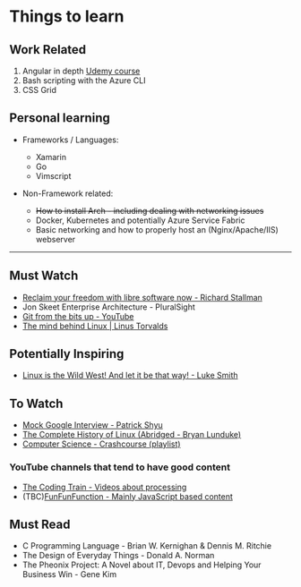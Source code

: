 # Things to learn

## Work Related 
1. Angular in depth [Udemy course](https://www.udemy.com/course/the-complete-guide-to-angular-2/learn/lecture/6655614#overview)
2. Bash scripting with the Azure CLI
3. CSS Grid

## Personal learning 
* Frameworks / Languages:
	* Xamarin
	* Go
	* Vimscript

* Non-Framework related:
	* ~~How to install Arch - including dealing with networking issues~~
	* Docker, Kubernetes and potentially Azure Service Fabric
	* Basic networking and how to properly host an (Nginx/Apache/IIS) webserver

---

## Must Watch
* [Reclaim your freedom with libre software now - Richard Stallman](https://youtu.be/n9YDz-Iwgyw)
* Jon Skeet Enterprise Architecture - PluralSight 
* [Git from the bits up - YouTube](https://www.youtube.com/watch?v=MYP56QJpDr4)
* [The mind behind Linux | Linus Torvalds](https://www.youtube.com/watch?v=o8NPllzkFhE)

## Potentially Inspiring
* [Linux is the Wild West! And let it be that way! - Luke Smith](https://www.youtube.com/watch?v=PnCXJn2cRf4)

## To Watch
* [Mock Google Interview - Patrick Shyu](https://www.youtube.com/watch?v=IWvbPIYQPFM)
* [The Complete History of Linux (Abridged - Bryan Lunduke)](https://www.youtube.com/watch?v=UjDQtNYxtbU)
* [Computer Science - Crashcourse (playlist)](https://www.youtube.com/watch?v=tpIctyqH29Q&list=PL8dPuuaLjXtNlUrzyH5r6jN9ulIgZBpdo)

### YouTube channels that tend to have good content
* [The Coding Train - Videos about processing](https://www.youtube.com/thecodingtrain)
* (TBC)[FunFunFunction - Mainly JavaScript based content](https://www.youtube.com/channel/UCO1cgjhGzsSYb1rsB4bFe4Q)

##  Must Read
* C Programming Language - Brian W. Kernighan & Dennis M. Ritchie
* The Design of Everyday Things - Donald A. Norman
* The Pheonix Project: A Novel about IT, Devops and Helping Your Business Win - Gene Kim
